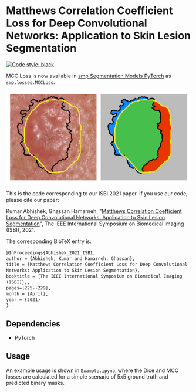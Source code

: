 # Matthews Correlation Coefficient Loss for Deep Convolutional Networks: Application to Skin Lesion Segmentation

[![Code style: black](https://img.shields.io/badge/code%20style-black-000000.svg)](https://github.com/psf/black)

MCC Loss is now available in [smp Segmentation Models PyTorch](https://smp.readthedocs.io/en/stable/losses.html#segmentation_models_pytorch.losses.MCCLoss) as `smp.losses.MCCLoss`.

![Skin lesion segmentation masks overlap](SkinLesionOverlap.png)

This is the code corresponding to our ISBI 2021 paper. If you use our code, please cite our paper: 

Kumar Abhishek, Ghassan Hamarneh, "[Matthews Correlation Coefficient Loss for Deep Convolutional Networks: Application to Skin Lesion Segmentation](http://www.cs.sfu.ca/~hamarneh/ecopy/isbi2021.pdf)", The IEEE International Symposium on Biomedical Imaging (ISBI), 2021.

The corresponding BibTeX entry is:

```
@InProceedings{Abhishek_2021_ISBI,
author = {Abhishek, Kumar and Hamarneh, Ghassan},
title = {Matthews Correlation Coefficient Loss for Deep Convolutional Networks: Application to Skin Lesion Segmentation},
booktitle = {The IEEE International Symposium on Biomedical Imaging (ISBI)},,
pages={225--229},
month = {April},
year = {2021}
}
```

## Dependencies
- PyTorch

## Usage

An example usage is shown in `Example.ipynb`, where the Dice and MCC losses are calculated for a simple scenario of 5x5 ground truth and predicted binary masks.